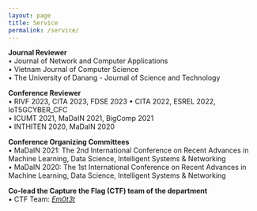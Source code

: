 ```yaml
---
layout: page
title: Service
permalink: /service/
---
```


**Journal Reviewer**  
• Journal of Network and Computer Applications  
• Vietnam Journal of Computer Science  
• The University of Danang - Journal of Science and Technology  

**Conference Reviewer**  
• RIVF 2023, CITA 2023, FDSE 2023
• CITA 2022, ESREL 2022, IoT5GCYBER_CFC  
• ICUMT 2021, MaDaIN 2021, BigComp 2021  
• INTHITEN 2020, MaDaIN 2020  

**Conference Organizing Committees**  
• MaDaIN 2021: The 2nd International Conference on Recent Advances in Machine Learning, Data Science, Intelligent Systems & Networking  
• MaDaIN 2020: The 1st International Conference on Recent Advances in Machine Learning, Data Science, Intelligent Systems & Networking  

**Co-lead the Capture the Flag (CTF) team of the department**  
• CTF Team: [_Em0t3t_](https://ctftime.org/team/141776)
